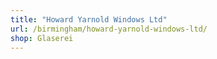 ```yaml
---
title: "Howard Yarnold Windows Ltd"
url: /birmingham/howard-yarnold-windows-ltd/
shop: Glaserei
---
```

